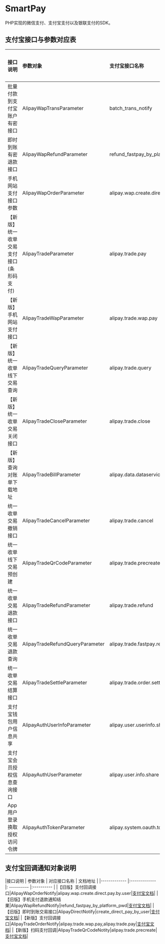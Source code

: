 # SmartPay
PHP实现的微信支付、支付宝支付以及银联支付的SDK。

## 支付宝接口与参数对应表

|接口说明| 参数对象        | 支付宝接口名称           | 文档地址  |
|-------------|:-------------|:-------------|:-----|
|批量付款到支付宝账户有密接口| AlipayWapTransParameter     | batch_trans_notify | [支付宝文档](https://doc.open.alipay.com/docs/doc.htm?spm=a219a.7629140.0.0.0tOdsU&treeId=64&articleId=104804&docType=1)|
|即时到账有密退款接口|AlipayWapRefundParameter|refund_fastpay_by_platform_pwd|[支付宝文档](https://doc.open.alipay.com/docs/doc.htm?spm=a219a.7629140.0.0.POEEBV&treeId=60&articleId=104744&docType=1)|
|手机网站支付接口参数|AlipayWapOrderParameter|alipay.wap.create.direct.pay.by.user|[支付宝文档](https://doc.open.alipay.com/docs/doc.htm?spm=a219a.7386797.0.0.rK8ZWl&treeId=60&articleId=104790&docType=1)|
|【新版】统一收单交易支付接口(条形码支付)|AlipayTradeParameter|alipay.trade.pay|[支付宝文档](https://doc.open.alipay.com/doc2/apiDetail.htm?spm=a219a.7629065.0.0.PlTwKb&apiId=850&docType=4)|
|【新版】手机网站支付接口|AlipayTradeWapParameter|alipay.trade.wap.pay|[支付宝文档](https://doc.open.alipay.com/doc2/detail.htm?treeId=203&articleId=105463&docType=1)|
|【新版】统一收单线下交易查询|AlipayTradeQueryParameter|alipay.trade.query|[支付宝文档](https://doc.open.alipay.com/doc2/apiDetail.htm?apiId=757&docType=4)|
|【新版】统一收单交易关闭接口|AlipayTradeCloseParameter|alipay.trade.close|[支付宝文档](https://doc.open.alipay.com/doc2/apiDetail.htm?apiId=1058&docType=4)|
|【新版】查询对账单下载地址|AlipayTradeBillParameter|alipay.data.dataservice.bill.downloadurl.query|[支付宝文档](https://doc.open.alipay.com/doc2/apiDetail.htm?apiId=1054&docType=4)|
|统一收单交易撤销接口|AlipayTradeCancelParameter|alipay.trade.cancel|[支付宝文档](https://doc.open.alipay.com/doc2/apiDetail.htm?spm=a219a.7629065.0.0.PlTwKb&apiId=866&docType=4)|
|统一收单线下交易预创建|AlipayTradeQrCodeParameter|alipay.trade.precreate|[支付宝文档](https://doc.open.alipay.com/doc2/apiDetail.htm?spm=a219a.7629065.0.0.PlTwKb&apiId=862&docType=4)|
|统一收单交易退款接口|AlipayTradeRefundParameter|alipay.trade.refund| [支付宝文档](https://doc.open.alipay.com/doc2/apiDetail.htm?apiId=759&docType=4)|
|统一收单交易退款查询|AlipayTradeRefundQueryParameter|alipay.trade.fastpay.refund.query|[支付宝文档](https://doc.open.alipay.com/doc2/apiDetail.htm?docType=4&apiId=1049)|
|统一收单交易结算接口|AlipayTradeSettleParameter|alipay.trade.order.settle|[支付宝文档](https://doc.open.alipay.com/docs/api.htm?spm=a219a.7395905.0.0.CVWgAP&docType=4&apiId=1147)|
|支付宝钱包用户信息共享|AlipayAuthUserInfoParameter|alipay.user.userinfo.share|[支付宝文档](https://doc.open.alipay.com/doc2/apiDetail.htm?spm=a219a.7629065.0.0.dmVpXA&apiId=876&docType=4)|
|支付宝会员授权信息查询接口|AlipayAuthUserParameter|alipay.user.info.share|[支付宝文档](https://doc.open.alipay.com/docs/api.htm?spm=a219a.7395905.0.0.y1UOT0&docType=4&apiId=1218)|
|App用户登录换取授权访问令牌|AlipayAuthTokenParameter|alipay.system.oauth.token|[支付宝文档](https://doc.open.alipay.com/doc2/apiDetail.htm?spm=a219a.7629065.0.0.k4e1Tr&apiId=1025&docType=4)|



## 支付宝回调通知对象说明

|接口说明       | 参数对象       | 对应接口名称  | 文档地址    |
|------------- |:------------- |: ---------- |:---------- |
|【旧版】支付回调接口|AlipayWapOrderNotify|alipay.wap.create.direct.pay.by.user|[支付宝文档](https://doc.open.alipay.com/docs/doc.htm?spm=a219a.7629140.0.0.i5A1qh&treeId=60&articleId=104790&docType=1)|
|【旧版】手机支付退款通知结果|AlipayWapRefundNotify|refund_fastpay_by_platform_pwd|[支付宝文档](https://doc.open.alipay.com/docs/doc.htm?spm=a219a.7629140.0.0.GhyLH2&treeId=60&articleId=104744&docType=1#s4)|
|【旧版】即时到账交易接口|AlipayDirectNotify|create_direct_pay_by_user|[支付宝文档](https://doc.open.alipay.com/docs/doc.htm?spm=a219a.7629140.0.0.nfrT1f&treeId=108&articleId=104743&docType=1#s2)|
|【新版】支付回调接口|AlipayTradeOrderNotify|alipay.trade.wap.pay,alipay.trade.pay|[支付宝文档](https://doc.open.alipay.com/docs/doc.htm?spm=a219a.7629140.0.0.pca64f&treeId=193&articleId=105301&docType=1)|
|【新版】扫码支付回调|AlipayTradeQrCodeNotity|alipay.trade.precreate|[支付宝文档](https://doc.open.alipay.com/docs/doc.htm?spm=a219a.7629140.0.0.nK1gxL&treeId=193&articleId=103296&docType=1)|




